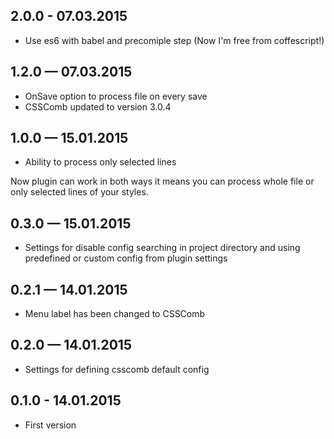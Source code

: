 ## 2.0.0 - 07.03.2015
* Use es6 with babel and precomiple step (Now I'm free from coffescript!)

## 1.2.0 — 07.03.2015
* OnSave option to process file on every save
* CSSComb updated to version 3.0.4

## 1.0.0 — 15.01.2015
* Ability to process only selected lines

Now plugin can work in both ways it means you can process whole file or only selected lines of your styles.

## 0.3.0 — 15.01.2015
* Settings for disable config searching in project directory and using predefined or custom config from plugin settings

## 0.2.1 — 14.01.2015
* Menu label has been changed to CSSComb

## 0.2.0 — 14.01.2015
* Settings for defining csscomb default config

## 0.1.0 - 14.01.2015
* First version
